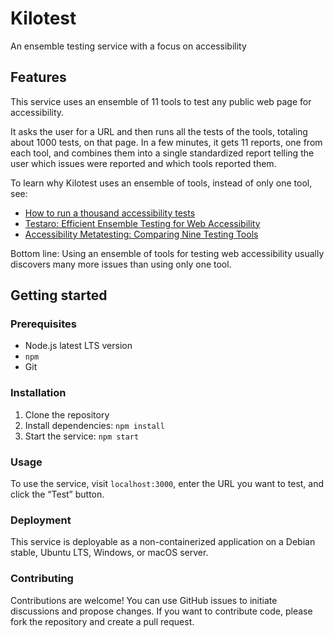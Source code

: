 # Kilotest

An ensemble testing service with a focus on accessibility

## Features

This service uses an ensemble of 11 tools to test any public web page for accessibility.

It asks the user for a URL and then runs all the tests of the tools, totaling about 1000 tests, on that page. In a few minutes, it gets 11 reports, one from each tool, and combines them into a single standardized report telling the user which issues were reported and which tools reported them.

To learn why Kilotest uses an ensemble of tools, instead of only one tool, see:
- [How to run a thousand accessibility tests](https://medium.com/cvs-health-tech-blog/how-to-run-a-thousand-accessibility-tests-63692ad120c3)
- [Testaro: Efficient Ensemble Testing for Web Accessibility](https://arxiv.org/abs/2309.10167)
- [Accessibility Metatesting: Comparing Nine Testing Tools](https://arxiv.org/abs/2304.07591)

Bottom line: Using an ensemble of tools for testing web accessibility usually discovers many more issues than using only one tool.

## Getting started

### Prerequisites

- Node.js latest LTS version
- `npm`
- Git

### Installation

1. Clone the repository
2. Install dependencies: `npm install`
3. Start the service: `npm start`

### Usage

To use the service, visit `localhost:3000`, enter the URL you want to test, and click the “Test” button.

### Deployment

This service is deployable as a non-containerized application on a Debian stable, Ubuntu LTS, Windows, or macOS server.

### Contributing

Contributions are welcome! You can use GitHub issues to initiate discussions and propose changes. If you want to contribute code, please fork the repository and create a pull request.
